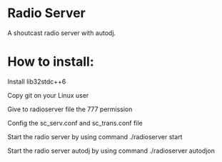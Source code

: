 # Radio Server
A shoutcast radio server with autodj.

# How to install:

Install lib32stdc++6

Copy git on your Linux user

Give to radioserver file the 777 permission

Config the sc_serv.conf and sc_trans.conf file

Start the radio server by using command ./radioserver start

Start the radio server autodj by using command ./radioserver autodjon
